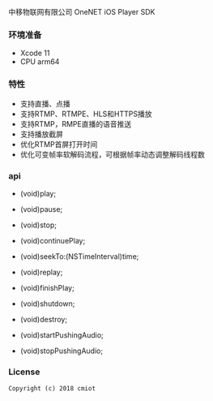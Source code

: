 中移物联网有限公司 OneNET iOS Player SDK

### 环境准备
- Xcode 11
- CPU arm64

### 特性

- 支持直播、点播
- 支持RTMP、RTMPE、HLS和HTTPS播放
- 支持RTMP，RMPE直播的语音推送
- 支持播放截屏
- 优化RTMP首屏打开时间
- 优化可变帧率软解码流程，可根据帧率动态调整解码线程数

### api

- (void)play;
- (void)pause;
- (void)stop;
- (void)continuePlay;
- (void)seekTo:(NSTimeInterval)time;
- (void)replay;

- (void)finishPlay;
- (void)shutdown;
- (void)destroy;

- (void)startPushingAudio;
- (void)stopPushingAudio;

### License
```
Copyright (c) 2018 cmiot
```
